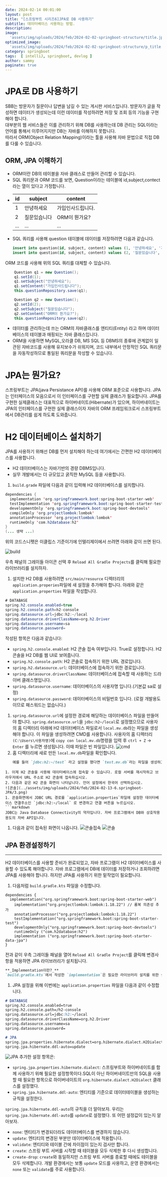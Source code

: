 ```yaml
---
date: 2024-02-14 00:01:00
layout: post
title: "[스프링부트 시리즈6]JPA로 DB 사용하기"
subtitle: 데이터베이스 사용하는 방법.
description: 
image: 
  'assets/img/uploads/2024/feb/2024-02-02-springboot-structure/title.jpg'
optimized_image:    
  'assets/img/uploads/2024/feb/2024-02-02-springboot-structure/p_title.jpg'
category: springboot
tags:  [ intelliJ, springboot, devlog ]
author: sammy
paginate: true
---
```


# JPA로 DB 사용하기
SBB는 방문자가 질문이나 답변을 남길 수 있는 게시판 서비스입니다. 방문자가 글을 작성하면 데이터가 생성되는데 이런 데이터를 작성하려면 저장 및 조회 등의 기능을 구현해야 합니다.  
대부분의 웹 서비스들은 이를 관리하기 위해 DB를 사용하는데 DB 관리는 SQL이라는 언어를 통해서 이루어지지만 DB는 자바를 이해하지 못합니다.  
따라서 ORM(Object Relation Mapping)이라는 툴을 사용해 자바 문법으로 직접 DB를 다룰 수 있습니다.

## ORM, JPA 이해하기
* ORM이란 DB의 테이블을 자바 클래스로 만들어 관리할 수 있습니다.
* SQL 쿼리문과 ORM 코드를 보면, Question이라는 테이블에 id,subject,contect라는 열이 있다고 가정합니다.
* id | subject | content
  ---|---|---
    1|안녕하세요|가입인사드립니다.
    2|질문있습니다|ORM이 뭔가요?
    ...|...|...
* SQL 쿼리를 사용해 question 테이블에 데이터를 저장하려면 다음과 같습니다.
  ```SQL
  insert into question(id, subject, content) values (1, '안녕하세요', '가입인사드립니다');
  insert into question(id, subject, content) values (2, '질문있습니다', 'ORM이 뭔가요?');
  ```
ORM 코드를 사용해 위의 SQL 쿼리를 대체할 수 있습니다.  
```java
    Question q1 = new Question();
    q1.setId(1);
    q1.setSubject("안녕하세요");
    q1.setContent("가입인사드립니다");
    this.questionRepository.save(q1);

    Question q2 = new Question();
    q2.setId(2);
    q2.setSubject("질문있습니다");
    q2.setContent("ORM이 뭔가요?");
    this.questionRepository.save(q2);
```
 * 데이터를 관리하는데 쓰는 ORM의 자바클래스를 엔티티(Entity) 라고 하며 데이터베이스의 테이블과 매핑되는 자바 클래스입니다.
 * ORM을 사용하면 MySQL,오라클 DB, MS SQL 등 DBMS의 종류에 관계없이 일관된 자바코드를 사용해 유지보수가 쉬워지며, 코드 내부에서 안정적인 SQL 쿼리문을 자동작성하므로 통일된 쿼리문을 작성할 수 있습니다.

# JPA는 뭔가요?
스프링부트는 JPA(java Persistance API)를 사용해 ORM 표준으로 사용합니다.
JPA는 인터페이스의 모음으로서 이 인터페이스를 구현할 실제 클래스가 필요합니다.
JPA를 구현한 실제클래스는 대표적으로 하이버네이트(Hibernate)가 있으며, 하이버네이트는 JPA의 인터페이스를 구현한 실제 클래스이자 자바의 ORM 프레임워크로서 스프링부트에서 DB관리를 쉽게 하도록 도와줍니다. 

# H2 데이터베이스 설치하기
JPA를 사용하기 위해선 DB를 먼저 설치해야 하는데 여기에서는 간편한 H2 데이터베이스를 사용합니다. 
* H2 데이터베이스는 자바기반의 경량 DBMS입니다.
* 실무 개발에서는 더 규모있고 굵직한 MySQL 등을 사용합니다.

1. `build.grade` 파일에 다음과 같이 입력해 H2 데이터베이스를 설치합니다.
```java
dependencies { 
  implementation 'org.springframework.boot:spring-boot-starter-web' 
  testImplementation 'org.springframework.boot:spring-boot-starter-test'
  developmentOnly 'org.springframework.boot:spring-boot-devtools' 
  compileOnly 'org.projectlombok:lombok' 
  annotationProcessor 'org.projectlombok:lombok'
  runtimeOnly 'com.h2database:h2'
}
(... 생략 ...)
```
위의 코드스니펫은 이클립스 기준이기에 인텔리제이에서 쓰려면 아래와 같이 쓰면 된다.

![build](../assets/img/uploads/2024/feb/2024-02-13-6.springboot-JPA/1.png)

우측 패널의 그레이들 아이콘 선택 후 `Reload All Gradle Projects`를 클릭해 필요한 라이브러리를 설치하자.

1. 설치한 H2 DB를 사용하려면 `src/main/resource` 디렉터리의 `application.properies`파일에 새 설정을 추가해야 합니다. 아래와 같은 `application.properties` 파일을 작성합니다.
```java
# DATABASE
spring.h2.console.enabled=true
spring.h2.console.path=h2-console
spring.datasource.url=jdbc:h2:~/local
spring.datasource.driverClassName=org.h2.Driver
spring.datasource.username=sa
spring.datasource.password=
```
작성된 항목은 다음과 같습니다:
* `spring.h2.console.enabled`: H2 콘솔 접속 여부입니다. True로 설정합니다. H2 콘솔을 H2 DB를 웹 UI로 보여줍니다.
* `spring.h2.console.path`: H2 콘솔로 접속하기 위한 URL 경로입니다.
* `spring.h2.datasource.url`: 데이터베이스에 접속하기 위한 경로입니다.
* `spring.datasource.driverClassName`: 데이터베이스에 접속할 때 사용하는 드라이버 클래스명입니다.
* `spring.datasource.username`: 데이터베이스의 사용자명 입니다.(기본값 sa로 설정)
* `spring.datasource.password`: 데이터베이스의 비밀번호 입니다. (로컬 개발용도이므로 패스워드는 없습니다.)

1. `spring.datasource.url`에 설정한 경로에 해당하는 데이터베이스 파일을 만들어야 합니다. `spring.datasource.url`을 `jdbc:h2~/local`로 설정했으므로 사용자의 홈 디렉터리 아래에 H2 데이터베이스 파일로서 `local.mv.db`라는 파일을 생성해야 합니다. 이 파일을 생성하려면 CMD를 사용합니다. 사용자의 홈 디렉터리`(C:\Users\사용자명)`에 `copy con local.mv.db`명령을 입력 후 `ctrl + Z` -> `Enter` 를 누르면 생성됩니다. 이때 파일은 빈 파일입니다.
![cmd](../assets/img/uploads/2024/feb/2024-02-13-6.springboot-JPA/2.png)
1. 홈 디렉터리에 새로 만든 `local.mv.db`파일을 확인합니다.
   ```markdown
   예를 들어 `jdbc:h2:~/test` 라고 설정을 했다면 `test.mv.db`라는 파일을 생성하고 `local.mv.db` 파일을 새로 만들 때 파일명 뒤에 `.txt` 확장자가 붙지 않도록 하십시오.
  ```
1. 이제 H2 콘솔을 사용해 데이터베이스에 접속할 수 있습니다. 로컬 서버를 재시작하고 브라우저에서 URL 주소로 H2 콘솔에 접속하십시오.
2. 다음과 같은 H2 콘솔 화면이 나타납니다. 언어 설정에서 한국어 선택하십시오.
![콘솔](../assets/img/uploads/2024/feb/2024-02-13-6.springboot-JPA/3.png)
1. 콘솔화면에서 JDBC URL 경로를 `application.properties`파일에 설정한 데이터베이스 연결주소인 `jdbc:h2:~/local` 로 변경하고 연결 버튼을 누르십시오.
```markdown
JDBC는 Java Database Connectivity의 약자입니다. 자바 프로그램에서 DB와 상호작용 용도의 자바 API입니다. 
```
1. 다음과 같이 접속된 화면이 나옵니다.
![콘솔접속](../assets/img/uploads/2024/feb/2024-02-13-6.springboot-JPA/4.png)
![콘솔](../assets/img/uploads/2024/feb/2024-02-13-6.springboot-JPA/5.png)
## JPA 환경설정하기
*****
H2 데이터베이스를 사용할 준비가 완료되었고, 자바 프로그램이 H2 데이터베이스를 사용할 수 있도록 해야합니다. 자바 프로그램에서 DB에 데이터를 저장하거나 조회하려면 JPA를 사용해야 합니다. 하지만 JPA를 사용하기 위한 밑작업이 필요합니다.

1. 다음처럼 `build.gradle.kts` 파일을 수정합니다.

  ```
  dependencies { 
  	implementation("org.springframework.boot:spring-boot-starter-web")
	  implementation("org.projectlombok:lombok:1.18.22") // 롬복 의존성 추가
	  annotationProcessor("org.projectlombok:lombok:1.18.22")
	  testImplementation("org.springframework.boot:spring-boot-starter-test")
	  developmentOnly("org.springframework.boot:spring-boot-devtools")
	  runtimeOnly ("com.h2database:h2")
	  implementation ("org.springframework.boot:spring-boot-starter-data-jpa") 
  }
  ```
전과 같이 우측 그레이들 패널을 열어 `Reload All Gradle Project`를 클릭해 변경사항을 적용하면 JPA 라이브러리가 설치됩니다.  

```markdown
**_Implementation이란?_**
`build.gradle.kts`에서 작성한 `implementation`은 필요한 라이브러리 설치를 위한 설정으로서, 해당 라이브러리가 변경되어도 이 라이브러리와 관련된 모든 모듈을 컴파일하는 대신 변경된 부분 모듈만 컴파일하므로 프로젝트 리빌드 속도가 빠릅니다
```

1. JPA 설정을 위해 이번에는 `application.properties` 파일을 다음과 같이 수정합니다.  

  ```markdown
  # DATABASE 
  spring.h2.console.enabled=true 
  spring.h2.console.path=/h2-console 
  spring.datasource.url=jdbc:h2:~/local 
  spring.datasource.driverClassName=org.h2.Driver
  spring.datasource.username=sa 
  spring.datasource.password=

  # JPA
  spring.jpa.properties.hibernate.dialect=org.hibernate.dialect.H2Dialect
  spring.jpa.hibernate.ddl-auto=update
  ```
![JPA](../assets/img/uploads/2024/feb/2024-02-13-6.springboot-JPA/6.png)
추가한 설정 항목은:
 * `spring.jpa.properties.hibernate.dialect`: 스프링부트와 하이버네이트를 함께 사용하기 위해 필요한 설정항목이다.SQL이 아닌 하이버네이트만의 SQL을 사용할 때 필요한 항목으로 하이버네이트의 `org.hibernate.dialect.H2Dialect` 클래스를 설정했다.
 * `spring.jpa.hibernate.ddl-auto`: 엔티티를 기준으로 데이터테이블을 생성하는 규칙을 설정한다.

`spring.jpa.hibernate.ddl-auto`의 규칙을 더 알아보자.
우리는 `spring.jpa.hibernate.ddl-auto`를 `update`로 설정했다. 또 어떤 설정값이 있는지 알아보자.

* `none`: 엔티티가 변경되더라도 데이터베이스를 변경하지 않습니다.
* `update`: 엔티티의 변경된 부분만 데이터베이스에 적용합니다.
* `validate`: 엔티티와 테이블 간에 차이점이 있는지 검사만 합니다.
* `create`: 스프링 부트 서버를 시작할 때 테이블을 모두 삭제한 후 다시 생성합니다.
* `create-drop`: `create`와 동일하지만 스프링 부트 서버를 종료할 때에도 테이블을 모두 삭제합니다.
개발 환경에서는 보통 `update` 모드를 사용하고, 운영 환경에서는 `none` 또는 `validate`를 주로 사용합니다.